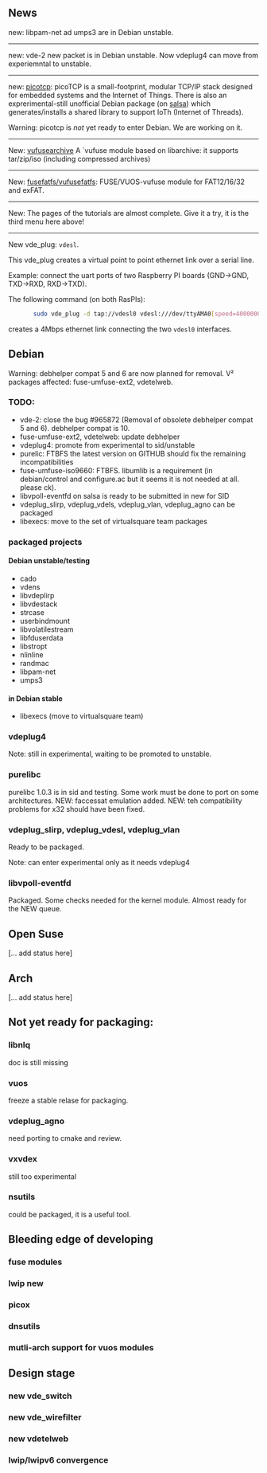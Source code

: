 ## News

new: libpam-net ad umps3 are in Debian unstable.

----

new: vde-2 new packet is in Debian unstable. Now vdeplug4 can move from experiemntal to unstable.

----

new: [picotcp](https://github.com/virtualsquare/picotcp): picoTCP is a small-footprint, 
modular TCP/IP stack designed for embedded systems and the Internet of Things. 
There is also an exprerimental-still unofficial Debian package (on 
[salsa](https://salsa.debian.org/virtualsquare-team/picotcp)) which
generates/installs a shared library to support IoTh (Internet of Threads).

Warning: picotcp is *not* yet ready to enter Debian. We are working on it.

----

New: [vufusearchive](https://github.com/virtualsquare/vufusearchive)
A `vufuse module based on libarchive: it supports tar/zip/iso (including compressed archives)

----

New: [fusefatfs/vufusefatfs](https://github.com/virtualsquare/fusefatfs): 
FUSE/VUOS-vufuse module for FAT12/16/32 and exFAT.

----

New: The pages of the tutorials are almost complete. Give it a try, it is the 
third menu here above!

----

New vde\_plug: `vdesl`.

This vde\_plug creates a virtual point to point ethernet link over a serial line.

Example: connect the uart ports of two Raspberry PI boards (GND-\>GND, TXD-\>RXD, RXD-\>TXD).

The following command (on both RasPIs):
```bash
       sudo vde_plug -d tap://vdesl0 vdesl:///dev/ttyAMA0[speed=4000000]
```

creates a 4Mbps ethernet link connecting the two `vdesl0` interfaces.

## Debian

Warning: debhelper compat 5 and 6 are now planned for removal. V² packages affected:
fuse-umfuse-ext2, vdetelweb.

### TODO:
  * vde-2: close the bug #965872 (Removal of obsolete debhelper compat 5 and 6). debhelper compat is 10.
  * fuse-umfuse-ext2, vdetelweb: update debhelper
  * vdeplug4: promote from experimental to sid/unstable
  * purelic: FTBFS the latest version on GITHUB should fix the remaining incompatibilities
  * fuse-umfuse-iso9660:  FTBFS. libumlib is a requirement (in debian/control and configure.ac but it seems it is not needed at all. please ck).
  * libvpoll-eventfd on salsa is ready to be submitted in new for SID
  * vdeplug_slirp, vdeplug_vdels, vdeplug_vlan, vdeplug_agno can be packaged 
  * libexecs: move to the set of virtualsquare team packages

### packaged projects 
#### Debian unstable/testing
  * cado
  * vdens
  * libvdeplirp
  * libvdestack
  * strcase
  * userbindmount
  * libvolatilestream
  * libfduserdata
  * libstropt
  * nlinline
  * randmac
  * libpam-net
  * umps3

#### in Debian stable
  * libexecs (move to virtualsquare team)

### vdeplug4
Note: still in experimental, waiting to be promoted to unstable.

### purelibc
purelibc 1.0.3 is in sid and testing. Some work must be done to port on some architectures.
NEW: faccessat emulation added. NEW: teh compatibility problems for x32 should have been fixed.

### vdeplug\_slirp, vdeplug\_vdesl, vdeplug\_vlan
Ready to be packaged.

Note: can enter experimental only as it needs vdeplug4

### libvpoll-eventfd
Packaged. Some checks needed for the kernel module. Almost ready for the NEW queue.

## Open Suse
[... add status here]

## Arch
[... add status here]

## Not yet ready for packaging:

### libnlq
doc is still missing

### vuos
freeze a stable relase for packaging.

### vdeplug\_agno
need porting to cmake and review.

### vxvdex
still too experimental

### nsutils
could be packaged, it is a useful tool.

## Bleeding edge of developing

### fuse modules

### lwip new

### picox

### dnsutils

### mutli-arch support for vuos modules

## Design stage

### new vde\_switch

### new vde\_wirefilter

### new vdetelweb

### lwip/lwipv6 convergence

